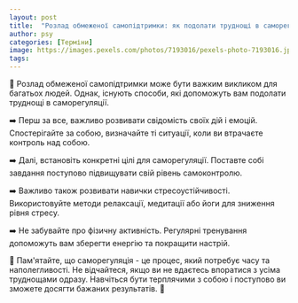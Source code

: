 ```yaml
---
layout: post
title:  "Розлад обмеженої самопідтримки: як подолати труднощі в саморегуляції."
author: psy
categories: [Терміни]
image: https://images.pexels.com/photos/7193016/pexels-photo-7193016.jpeg?auto=compress&cs=tinysrgb&fit=crop&h=627&w=1200
tags: 
---
```


🧠 Розлад обмеженої самопідтримки може бути важким викликом для багатьох людей. Однак, існують способи, які допоможуть вам подолати труднощі в саморегуляції.

➡️ Перш за все, важливо розвивати свідомість своїх дій і емоцій. Спостерігайте за собою, визначайте ті ситуації, коли ви втрачаєте контроль над собою.

➡️ Далі, встановіть конкретні цілі для саморегуляції. Поставте собі завдання поступово підвищувати свій рівень самоконтролю.

➡️ Важливо також розвивати навички стресоустійчивості. Використовуйте методи релаксації, медитації або йоги для зниження рівня стресу.

➡️ Не забувайте про фізичну активність. Регулярні тренування допоможуть вам зберегти енергію та покращити настрій.

🌟 Пам'ятайте, що саморегуляція - це процес, який потребує часу та наполегливості. Не відчайтеся, якщо ви не вдаєтесь впоратися з усіма труднощами одразу. Навчіться бути терплячими з собою і поступово ви зможете досягти бажаних результатів. 🌈


